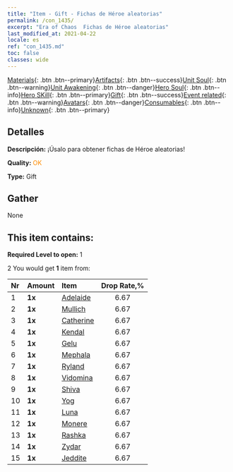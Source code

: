 ```yaml
---
title: "Item - Gift - Fichas de Héroe aleatorias"
permalink: /con_1435/
excerpt: "Era of Chaos  Fichas de Héroe aleatorias"
last_modified_at: 2021-04-22
locale: es
ref: "con_1435.md"
toc: false
classes: wide
---
```

 [Materials](/ItemsES/){: .btn .btn--primary}[Artifacts](/ItemsES/Artifacts/){: .btn .btn--success}[Unit Soul](/ItemsES/UnitSoul/){: .btn .btn--warning}[Unit Awakening](/ItemsES/UnitAwakening/){: .btn .btn--danger}[Hero Soul](/ItemsES/HeroSoul/){: .btn .btn--info}[Hero SKill](/ItemsES/HeroSkill/){: .btn .btn--primary}[Gift](/ItemsES/Gift/){: .btn .btn--success}[Event related](/ItemsES/Events/){: .btn .btn--warning}[Avatars](/ItemsES/Avatars/){: .btn .btn--danger}[Consumables](/ItemsES/Consumables/){: .btn .btn--info}[Unknown](/ItemsES/Unknown/){: .btn .btn--primary}

## Detalles
 **Descripción:** ¡Úsalo para obtener fichas de Héroe aleatorias!

 **Quality:** <span style="color: #FF8C00">OK</span>

 **Type:** Gift

## Gather

  None

## This item contains:

 **Required Level to open:** 1

 2 You would get **1** item  from:

  | Nr | Amount |     Item    | Drop Rate,% |
  |:---|:-------|:------------|:---------:|
  | 1 |  **1x** | [Adelaide](/es/Items/her_359/) | 6.67 | 
  | 2 |  **1x** | [Mullich](/es/Items/her_360/) | 6.67 | 
  | 3 |  **1x** | [Catherine](/es/Items/her_361/) | 6.67 | 
  | 4 |  **1x** | [Kendal](/es/Items/her_363/) | 6.67 | 
  | 5 |  **1x** | [Gelu](/es/Items/her_366/) | 6.67 | 
  | 6 |  **1x** | [Mephala](/es/Items/her_367/) | 6.67 | 
  | 7 |  **1x** | [Ryland](/es/Items/her_368/) | 6.67 | 
  | 8 |  **1x** | [Vidomina](/es/Items/her_372/) | 6.67 | 
  | 9 |  **1x** | [Shiva](/es/Items/her_376/) | 6.67 | 
  | 10 |  **1x** | [Yog](/es/Items/her_377/) | 6.67 | 
  | 11 |  **1x** | [Luna](/es/Items/her_378/) | 6.67 | 
  | 12 |  **1x** | [Monere](/es/Items/her_379/) | 6.67 | 
  | 13 |  **1x** | [Rashka](/es/Items/her_384/) | 6.67 | 
  | 14 |  **1x** | [Zydar](/es/Items/her_385/) | 6.67 | 
  | 15 |  **1x** | [Jeddite](/es/Items/her_391/) | 6.67 | 
